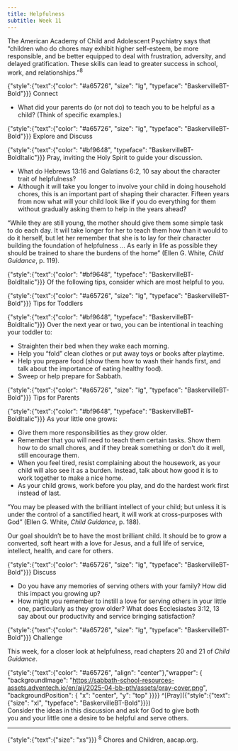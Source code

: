 ```yaml
---
title: Helpfulness
subtitle: Week 11
---
```


The American Academy of Child and Adolescent Psychiatry says that “children who do chores may exhibit higher self-esteem, be more responsible, and be better equipped to deal with frustration, adversity, and delayed gratification. These skills can lead to greater success in school, work, and relationships.”<sup>8</sup>

{"style":{"text":{"color": "#a65726", "size": "lg", "typeface": "BaskervilleBT-Bold"}}}
Connect

+ What did your parents do (or not do) to teach you to be helpful as a child? (Think of specific examples.)

{"style":{"text":{"color": "#a65726", "size": "lg", "typeface": "BaskervilleBT-Bold"}}}
Explore and Discuss

{"style":{"text":{"color": "#bf9648", "typeface": "BaskervilleBT-BoldItalic"}}}
Pray, inviting the Holy Spirit to guide your discussion.

+ What do Hebrews 13:16 and Galatians 6:2, 10 say about the character trait of helpfulness?
+ Although it will take you longer to involve your child in doing household chores, this is an important part of shaping their character. Fifteen years from now what will your child look like if you do everything for them without gradually asking them to help in the years ahead?

“While they are still young, the mother should give them some simple task to do each day. It will take longer for her to teach them how than it would to do it herself, but let her remember that she is to lay for their character building the foundation of helpfulness … As early in life as possible they should be trained to share the burdens of the home” (Ellen G. White, _Child Guidance_, p. 119). 

{"style":{"text":{"color": "#bf9648", "typeface": "BaskervilleBT-BoldItalic"}}}
Of the following tips, consider which are most helpful to you.

{"style":{"text":{"color": "#a65726", "size": "lg", "typeface": "BaskervilleBT-Bold"}}}
Tips for Toddlers

{"style":{"text":{"color": "#bf9648", "typeface": "BaskervilleBT-BoldItalic"}}}
Over the next year or two, you can be intentional in teaching your toddler to:

+ Straighten their bed when they wake each morning.
+ Help you “fold” clean clothes or put away toys or books after playtime.
+ Help you prepare food (show them how to wash their hands first, and talk about the importance of eating healthy food).
+ Sweep or help prepare for Sabbath.

{"style":{"text":{"color": "#a65726", "size": "lg", "typeface": "BaskervilleBT-Bold"}}}
Tips for Parents

{"style":{"text":{"color": "#bf9648", "typeface": "BaskervilleBT-BoldItalic"}}}
As your little one grows:

+ Give them more responsibilities as they grow older.
+ Remember that you will need to teach them certain tasks. Show them how to do small chores, and if they break something or don’t do it well, still encourage them.
+ When you feel tired, resist complaining about the housework, as your child will also see it as a burden. Instead, talk about how good it is to work together to make a nice home.
+ As your child grows, work before you play, and do the hardest work first instead of last.

“You may be pleased with the brilliant intellect of your child; but unless it is under the control of a sanctified heart, it will work at cross-purposes with God” (Ellen G. White, _Child Guidance_, p. 188).

Our goal shouldn’t be to have the most brilliant child. It should be to grow a converted, soft heart with a love for Jesus, and a full life of service, intellect, health, and care for others.

{"style":{"text":{"color": "#a65726", "size": "lg", "typeface": "BaskervilleBT-Bold"}}}
Discuss

+ Do you have any memories of serving others with your family? How did this impact you growing up?
+ How might you remember to instill a love for serving others in your little one, particularly as they grow older? What does Ecclesiastes 3:12, 13 say about our productivity and service bringing satisfaction?

{"style":{"text":{"color": "#a65726", "size": "lg", "typeface": "BaskervilleBT-Bold"}}}
Challenge

This week, for a closer look at helpfulness, read chapters 20 and 21 of _Child Guidance_.

{"style":{"text":{"color": "#a65726", "align": "center"},"wrapper": { "backgroundImage": "https://sabbath-school-resources-assets.adventech.io/en/aij/2025-04-bb-pth/assets/pray-cover.png", "backgroundPosition": { "x": "center", "y": "top" }}}}
^[Pray]({"style":{"text":{"size": "xl", "typeface": "BaskervilleBT-Bold"}}})\
Consider the ideas in this discussion and ask for God to give both\
you and your little one a desire to be helpful and serve others.

---

{"style":{"text":{"size": "xs"}}}
<sup>8</sup> Chores and Children, aacap.org.